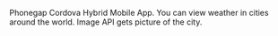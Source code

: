 Phonegap Cordova Hybrid Mobile App. You can view weather in cities around the world. Image API gets picture of the city.

